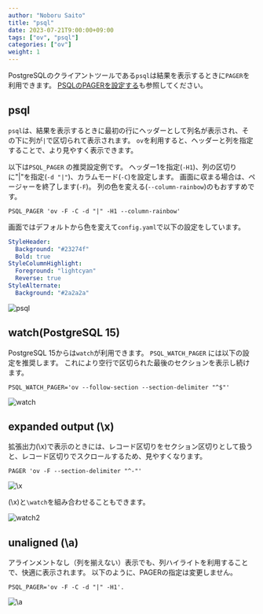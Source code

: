 ```yaml
---
author: "Noboru Saito"
title: "psql"
date: 2023-07-21T9:00:00+09:00
tags: ["ov", "psql"]
categories: ["ov"]
weight: 1
---
```


PostgreSQLのクライアントツールである`psql`は結果を表示するときに`PAGER`を利用できます。
[PSQLのPAGERを設定する](/ja/blog/psql-pager/index.html)も参照してください。

## psql

`psql`は、結果を表示するときに最初の行にヘッダーとして列名が表示され、その下に列が`|`で区切られて表示されます。
`ov`を利用すると、ヘッダーと列を指定することで、より見やすく表示できます。

以下は`PSQL_PAGER` の推奨設定例です。
ヘッダー1を指定(`-H1`)、列の区切りに"|"を指定(`-d "|"`)、カラムモード(`-C`)を設定します。
画面に収まる場合は、ページャーを終了します(`-F`)。
列の色を変える(`--column-rainbow`)のもおすすめです。

```env
PSQL_PAGER 'ov -F -C -d "|" -H1 --column-rainbow'
```

画面ではデフォルトから色を変えて`config.yaml`で以下の設定をしています。

```yaml
StyleHeader:
  Background: "#23274f"
  Bold: true
StyleColumnHighlight:
  Foreground: "lightcyan"
  Reverse: true
StyleAlternate:
  Background: "#2a2a2a"
```

![psql](/ov/psql-ov.gif)

## watch(PostgreSQL 15)

PostgreSQL 15からは`watch`が利用できます。
`PSQL_WATCH_PAGER` には以下の設定を推奨します。
これにより空行で区切られた最後のセクションを表示し続けます。

```env
PSQL_WATCH_PAGER='ov --follow-section --section-delimiter "^$"'
```

![watch](/ov/psql-watch.gif)

## expanded output (\x)

拡張出力(\x)で表示のときには、レコード区切りをセクション区切りとして扱うと、レコード区切りでスクロールするため、見やすくなります。

```env
PAGER 'ov -F --section-delimiter "^-"'
```

![\x](/ov/psql-vf.gif)

 (\x)と`\watch`を組み合わせることもできます。

![watch2](/ov/psql-watch2.gif)

## unaligned (\a)

アラインメントなし（列を揃えない）表示でも、列ハイライトを利用することで、快適に表示されます。
以下のように、PAGERの指定は変更しません。

```env
PSQL_PAGER='ov -F -C -d "|" -H1'.
```

![\a](/ov/psql-alignment.gif)
